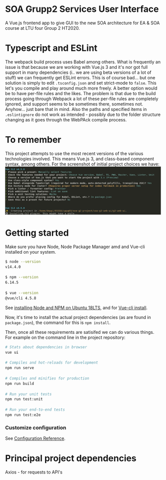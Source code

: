# SOA Grupp2 Services User Interface
A Vue.js frontend app to give GUI to the new SOA architecture for EA & SOA course at LTU four Group 2 HT2020.


# Typescript and ESLint
The webpack build process uses Babel among others. What is frequently an issue is that because we are working with Vue.js 3 and it's nor got full support in many dependencies (i.. we are using beta versions of a lot of stuff) we can frequently get ESLint errors. This is of course bad... but one solution is simply to edit `.tsconfig.json` and set strict-mode to `false`. This let's you compile and play around much more freely.
A better option would be to have per-file rules and the likes. The problem is that due to the build process going through Webpack a lot of these per-file rules are completely ignored, and support seems to be sometimes there, sometimes not. Anyhow... just bare that in mind. Also the paths and specified items in `.eslintignore` do not work as intended - possibly due to the folder structure changing as it goes through the WebPAck compile process. 

# To remember
This project attempts to use the most recent versions of the various technologies involved. This means Vue.js 3, and class-based component syntax, among others. For the screenshot of initial project choices we have:
![](./vue_cli_settings.png)


# Getting started
Make sure you have Node, Node Package Manager amd and Vue-cli installed on your system.


```bash
$ node --version
v14.4.0

$ npm --version
6.14.5

$ vue --version
@vue/cli 4.5.8
```

See [installing Node and NPM on Ubuntu 18LTS](https://www.digitalocean.com/community/tutorials/how-to-install-node-js-on-ubuntu-18-04), and for [Vue-cli install](https://cli.vuejs.org/guide/installation.html).

Now, it's time to install the actual project dependencies (as are found in `package.json`), the command for this is `npm install`.

Then, once all these requirements are satisifed we can do various things. For example on the command line in the project repository:

```bash
# Stats about dependencies in browser
vue ui

# Compiles and hot-reloads for development
npm run serve

# Compiles and minifies for production
npm run build

# Run your unit tests
npm run test:unit

# Run your end-to-end tests
npm run test:e2e
```

### Customize configuration
See [Configuration Reference](https://cli.vuejs.org/config/).



# Principal project dependencies
Axios - for requests to API's



